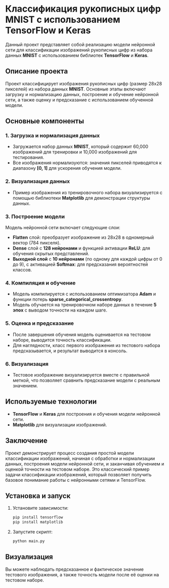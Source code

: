 # Классификация рукописных цифр MNIST с использованием TensorFlow и Keras

Данный проект представляет собой реализацию модели нейронной сети для классификации изображений рукописных цифр из набора данных **MNIST** с использованием библиотек **TensorFlow** и **Keras**.

## Описание проекта

Проект классифицирует изображения рукописных цифр (размер 28x28 пикселей) из набора данных **MNIST**. Основные этапы включают загрузку и нормализацию данных, построение и обучение нейронной сети, а также оценку и предсказание с использованием обученной модели.

## Основные компоненты

### 1. Загрузка и нормализация данных

- Загружается набор данных **MNIST**, который содержит 60,000 изображений для тренировки и 10,000 изображений для тестирования.
- Все изображения нормализуются: значения пикселей приводятся к диапазону **[0, 1]** для ускорения обучения модели.

### 2. Визуализация данных

- Пример изображения из тренировочного набора визуализируется с помощью библиотеки **Matplotlib** для демонстрации структуры данных.

### 3. Построение модели

Модель нейронной сети включает следующие слои:
- **Flatten** слой: преобразует изображение из 28x28 в одномерный вектор (784 пикселя).
- **Dense** слой с **128 нейронами** и функцией активации **ReLU**: для обучения скрытых представлений.
- **Выходной слой** с **10 нейронами** (по одному для каждой цифры от 0 до 9), с активацией **Softmax**: для предсказания вероятностей классов.

### 4. Компиляция и обучение

- Модель компилируется с использованием оптимизатора **Adam** и функции потерь **sparse_categorical_crossentropy**.
- Модель обучается на тренировочном наборе данных в течение **5 эпох** с выводом точности на каждом шаге.

### 5. Оценка и предсказание

- После завершения обучения модель оценивается на тестовом наборе, выводится точность классификации.
- Для наглядности, класс первого изображения из тестового набора предсказывается, и результат выводится в консоль.

### 6. Визуализация

- Тестовое изображение визуализируется вместе с правильной меткой, что позволяет сравнить предсказание модели с реальным значением.

## Используемые технологии

- **TensorFlow** и **Keras** для построения и обучения модели нейронной сети.
- **Matplotlib** для визуализации изображений.

## Заключение

Проект демонстрирует процесс создания простой модели классификации изображений, начиная с обработки и нормализации данных, построения модели нейронной сети, и заканчивая обучением и оценкой точности на тестовом наборе. Это классический пример задачи классификации изображений, который позволяет получить базовое понимание работы с нейронными сетями и TensorFlow.

## Установка и запуск

1. Установите зависимости:
   ```bash
   pip install tensorflow
   pip install matplotlib
2. Запустите скрипт:
   ```bash
   python main.py

## Визуализация

Вы можете наблюдать предсказанное и фактическое значение тестового изображения, а также точность модели после её оценки на тестовом наборе.
